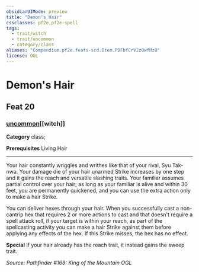 ```yaml
---
obsidianUIMode: preview
title: "Demon's Hair"
cssclasses: pf2e,pf2e-spell
tags:
  - trait/witch
  - trait/uncommon
  - category/class
aliases: "Compendium.pf2e.feats-srd.Item.PDFbfCrV2z0wfMz0"
license: OGL
---
```

# Demon's Hair
## Feat 20
### [uncommon](uncommon "Uncommon Rarity Trait")[[witch]]

**Category** class; 



**Prerequisites** Living Hair
* * *
Your hair constantly wriggles and writhes like that of your rival, Syu Tak-nwa. Your damage die of your hair unarmed Strike increases by one step and it gains the reach and versatile slashing traits. Your familiar assumes partial control over your hair; as long as your familiar is alive and within 30 feet, you are permanently quickened, and you can use the extra action only to make a hair Strike.

You can deliver hexes through your hair. When you successfully cast a non-cantrip hex that requires 2 or more actions to cast and that doesn't require a spell attack roll, if your target is within your reach, as part of the spellcasting activity you can make a hair Strike against them before applying any effects of the hex. If this Strike misses, the hex has no effect.

**Special** If your hair already has the reach trait, it instead gains the sweep trait.

*Source: Pathfinder #168: King of the Mountain*
*OGL*